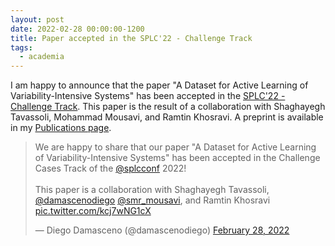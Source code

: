 ```yaml
---
layout: post
date: 2022-02-28 00:00:00-1200
title: Paper accepted in the SPLC'22 - Challenge Track
tags:
  - academia
---
```


I am happy to announce that the paper "A Dataset for Active Learning of Variability-Intensive Systems" 
has been accepted in the [SPLC'22 - Challenge Track](https://2022.splc.net/).
This paper is the result of a collaboration with 
Shaghayegh Tavassoli, Mohammad Mousavi, and Ramtin Khosravi.
A preprint is available in my [Publications page](https://damascenodiego.github.io/publications/).

<blockquote class="twitter-tweet"><p lang="en" dir="ltr">We are happy to share that our paper &quot;A Dataset for Active Learning of Variability-Intensive Systems&quot; has been accepted in the Challenge Cases Track of the <a href="https://twitter.com/splcconf?ref_src=twsrc%5Etfw">@splcconf</a> 2022!<br><br>This paper is a collaboration with Shaghayegh Tavassoli, <a href="https://twitter.com/damascenodiego?ref_src=twsrc%5Etfw">@damascenodiego</a> <a href="https://twitter.com/smr_mousavi?ref_src=twsrc%5Etfw">@smr_mousavi</a>, and Ramtin Khosravi <a href="https://t.co/kcj7wNG1cX">pic.twitter.com/kcj7wNG1cX</a></p>&mdash; Diego Damasceno (@damascenodiego) <a href="https://twitter.com/damascenodiego/status/1498379802033942529?ref_src=twsrc%5Etfw">February 28, 2022</a></blockquote> <script async src="https://platform.twitter.com/widgets.js" charset="utf-8"></script>

